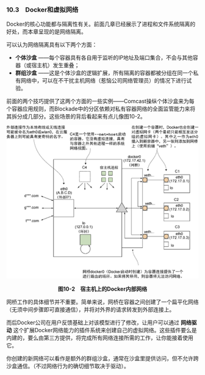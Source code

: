 ### 10.3　Docker和虚拟网络

Docker的核心功能都与隔离性有关。前面几章已经展示了进程和文件系统隔离的好处，而本章呈现的是网络隔离。

可以认为网络隔离具有以下两个方面：

+ **个体沙盒** ——每个容器具有各自用于监听的IP地址及端口集合，不会与其他容器（或宿主机）发生重叠；
+ **群组沙盒** ——这是个体沙盒的逻辑扩展，所有隔离的容器都被分组在同一个私有网络中，可以在不干扰主机网络（惹恼公司网络管理员）的情况下进行试验。

前面的两个技巧提供了这两个方面的一些实例——Comcast操纵个体沙盒来为每个容器应用规则，而Blockade中的分区依赖对私有容器网络的全面监管能力来将其拆分成几部分。这些场景的背后看起来有点儿像图10-2。

![49.png](../images/49.png)
<center class="my_markdown"><b class="my_markdown">图10-2　宿主机上的Docker内部网络</b></center>

网桥工作的具体细节并不重要。简单来说，网桥在容器之间创建了一个扁平化网络（无须中间步骤即可直接通信），并将对外界的请求转发到外部连接上。

而后Docker公司在用户反馈基础上对该模型进行了修改，让用户可以通过 **网络驱动** 这个扩展Docker网络能力的插件系统来创建自己的虚拟网络。这些插件要么是内建的，要么由第三方提供，将完成所有网络连接所需的工作，让你能接着使用它。

你创建的新网络可以看作是额外的群组沙盒，通常在沙盒里提供访问，但不允许跨沙盒通信。（不过网络行为的确切细节取决于驱动）。

